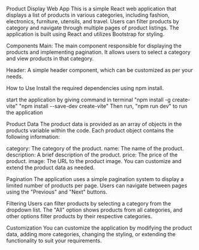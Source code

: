 Product Display Web App
This is a simple React web application that displays a list of products in various categories, including fashion, electronics, furniture, utensils, and travel. Users can filter products by category and navigate through multiple pages of product listings. The application is built using React and utilizes Bootstrap for styling.

Components
Main: The main component responsible for displaying the products and implementing pagination. It allows users to select a category and view products in that category.

Header: A simple header component, which can be customized as per your needs.

How to Use
Install the required dependencies using npm install.

start the application by giving command in terminal
"npm install -g create-vite"
"npm install --save-dev create-vite"
Then run, "npm run dev" 
to run the application



Product Data
The product data is provided as an array of objects in the products variable within the code. Each product object contains the following information:

category: The category of the product.
name: The name of the product.
description: A brief description of the product.
price: The price of the product.
image: The URL to the product image.
You can customize and extend the product data as needed.

Pagination
The application uses a simple pagination system to display a limited number of products per page. Users can navigate between pages using the "Previous" and "Next" buttons.

Filtering
Users can filter products by selecting a category from the dropdown list. The "All" option shows products from all categories, and other options filter products by their respective categories.

Customization
You can customize the application by modifying the product data, adding more categories, changing the styling, or extending the functionality to suit your requirements.

